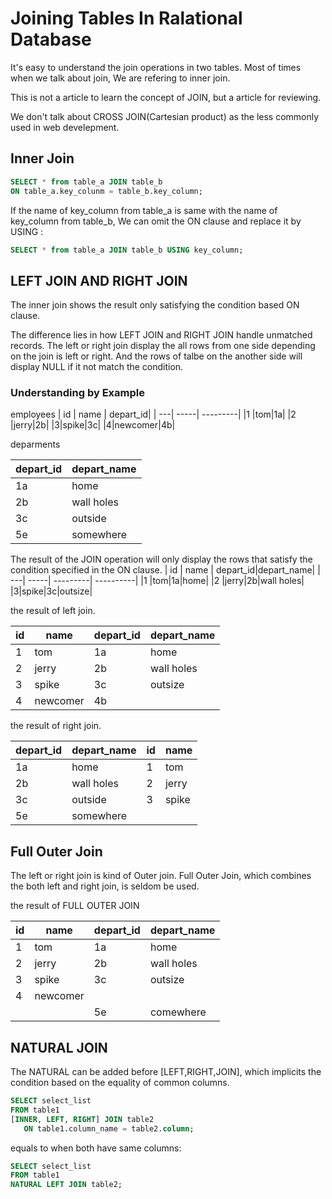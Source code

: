 # Joining Tables In Ralational Database

It's easy to understand the join operations in two tables. Most of times when we talk about join, We are refering to inner join.

This is not a article  to learn the concept of JOIN, but a article for reviewing.

We don't talk about CROSS JOIN(Cartesian product) as the less commonly used in web develepment.
## Inner Join

```sql
SELECT * from table_a JOIN table_b
ON table_a.key_colunm = table_b.key_column;
```

If the name of key_column from table_a is same with the name of key_column from table_b, We can omit the ON clause and replace it by USING :

```sql
SELECT * from table_a JOIN table_b USING key_column;
```

## LEFT JOIN AND RIGHT JOIN

The inner join shows the result only satisfying the condition based ON clause.

The difference lies in how LEFT JOIN and RIGHT JOIN handle unmatched records. The left or right join display the all rows from one side depending on the join is left or right. And the rows of talbe on the another side will display NULL if it not match the condition.

### Understanding by Example 

employees
| id | name | depart_id|
| ---| -----| ---------|
|1 |tom|1a|
|2 |jerry|2b|
|3|spike|3c|
|4|newcomer|4b|


deparments

|depart_id|depart_name|
| ---| -----|
|1a|home|
|2b|wall holes|
|3c|outside|
|5e|somewhere|


The result of the JOIN operation will only display the rows that satisfy the condition specified in the ON clause.
| id | name | depart_id|depart_name|
| ---| -----| ---------| ----------|
|1 |tom|1a|home|
|2 |jerry|2b|wall holes|
|3|spike|3c|outsize|


the  result of left join.

| id | name | depart_id|depart_name|
| ---| -----| ---------| ----------|
|1 |tom|1a|home|
|2 |jerry|2b|wall holes|
|3|spike|3c|outsize|
|4|newcomer|4b||

the result of right join.

| depart_id| depart_name | id|name|
| ---| -----| ---------| ----------|
|1a |home|1|tom|
|2b |wall holes|2|jerry|
|3c|outside|3|spike|
|5e|somewhere|||

## Full Outer Join

The left or right join is kind of Outer join. Full Outer Join,
which combines the both left and right join, is seldom be used.

the result of FULL OUTER JOIN

| id | name | depart_id|depart_name|
| ---| -----| ---------| ----------|
|1 |tom|1a|home|
|2 |jerry|2b|wall holes|
|3|spike|3c|outsize|
|4|newcomer|||
|||5e|comewhere|


## NATURAL JOIN

The NATURAL can be added before [LEFT,RIGHT,JOIN], which implicits the condition based on the equality of common columns.

```sql
SELECT select_list
FROM table1
[INNER, LEFT, RIGHT] JOIN table2 
   ON table1.column_name = table2.column;
```

equals to when both have same columns:

```sql
SELECT select_list
FROM table1
NATURAL LEFT JOIN table2;
```